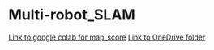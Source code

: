 # Multi-robot_SLAM

[Link to google colab for map_score](https://colab.research.google.com/drive/1mfewggXBzIjGwsR4jC5BidNIdnsouAB_#scrollTo=bLcepuuMfIIl) 
[Link to OneDrive folder](https://uweacuk-my.sharepoint.com/:f:/r/personal/wing7_leung_live_uwe_ac_uk/Documents/Year%203/FYP_multiRobotSLAM_NL?csf=1&web=1&e=H3l0dB)
